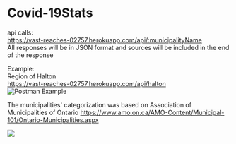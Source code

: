 # Covid-19Stats
api calls: <br/>
https://vast-reaches-02757.herokuapp.com/api/:municipalityName <br/>
All responses will be in JSON format and sources will be included in the end of the response <br/>

Example:<br/>
Region of Halton<br/>
https://vast-reaches-02757.herokuapp.com/api/halton<br/>
![Postman Example](https://githubcovid.s3.ca-central-1.amazonaws.com/Screen+Shot+2020-04-01+at+8.11.25+PM.png)

The municipalities' categorization was based on Association of Municipalities of Ontario
https://www.amo.on.ca/AMO-Content/Municipal-101/Ontario-Municipalities.aspx

![](https://githubcovid.s3.ca-central-1.amazonaws.com/Screen+Shot+2020-04-01+at+8.25.18+PM.png)
